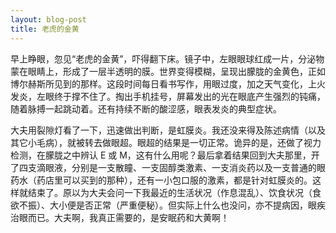 ```yaml
---
layout: blog-post
title: 老虎的金黄
---
```


早上睁眼，忽见“老虎的金黄”，吓得翻下床。镜子中，左眼眼球红成一片，分泌物蒙在眼睛上，形成了一层半透明的膜。世界变得模糊，呈现出朦胧的金黄色，正如博尔赫斯所见到的那样。这段时间每日看书写作，用眼过度，加之天气变化，上火发炎，左眼终于撑不住了。掏出手机挂号，屏幕发出的光在眼底产生强烈的钝痛，随着脉搏一起跳动着。还有持续不断的酸涩感，眼表发炎的典型症状。

大夫用裂隙灯看了一下，迅速做出判断，是虹膜炎。我还没来得及陈述病情（以及其它小毛病），就被转去做眼超。眼超的结果是一切正常。诡异的是，还做了视力检测，在朦胧之中辨认 E 或 M，这有什么用呢？最后拿着结果回到大夫那里，开了四支滴眼液，分别是一支散瞳、一支固醇类激素、一支消炎药以及一支普通的眼药水（药店里可以买到的那种），还有一小包口服的激素，都是针对虹膜炎的。这样就结束了。原以为大夫会问一下我最近的生活状况（作息混乱）、饮食状况（食欲不振）、大小便是否正常（严重便秘）。但实际上什么也没问，亦不提病因，眼疾治眼而已。大夫啊，我真正需要的，是安眠药和大黄啊！
